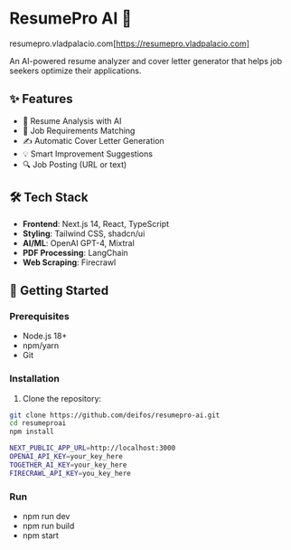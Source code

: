 # ResumePro AI 📄
resumepro.vladpalacio.com[https://resumepro.vladpalacio.com]

An AI-powered resume analyzer and cover letter generator that helps job seekers optimize their applications.

## ✨ Features

- 📝 Resume Analysis with AI
- 🎯 Job Requirements Matching
- ✍️ Automatic Cover Letter Generation
- 💡 Smart Improvement Suggestions
- 🔍 Job Posting (URL or text)

## 🛠️ Tech Stack

- **Frontend**: Next.js 14, React, TypeScript
- **Styling**: Tailwind CSS, shadcn/ui
- **AI/ML**: OpenAI GPT-4, Mixtral
- **PDF Processing**: LangChain
- **Web Scraping**: Firecrawl


## 🚀 Getting Started

### Prerequisites

- Node.js 18+
- npm/yarn
- Git

### Installation

1. Clone the repository:

```bash
git clone https://github.com/deifos/resumepro-ai.git
cd resumeproai
npm install

NEXT_PUBLIC_APP_URL=http://localhost:3000
OPENAI_API_KEY=your_key_here
TOGETHER_AI_KEY=your_key_here
FIRECRAWL_API_KEY=you_key_here
```

### Run

- npm run dev
- npm run build
- npm start
